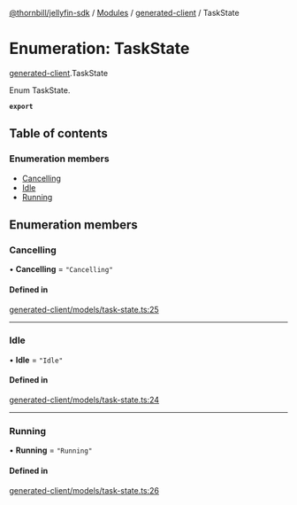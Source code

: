 [@thornbill/jellyfin-sdk](../README.md) / [Modules](../modules.md) / [generated-client](../modules/generated_client.md) / TaskState

# Enumeration: TaskState

[generated-client](../modules/generated_client.md).TaskState

Enum TaskState.

**`export`**

## Table of contents

### Enumeration members

- [Cancelling](generated_client.TaskState.md#cancelling)
- [Idle](generated_client.TaskState.md#idle)
- [Running](generated_client.TaskState.md#running)

## Enumeration members

### Cancelling

• **Cancelling** = `"Cancelling"`

#### Defined in

[generated-client/models/task-state.ts:25](https://github.com/thornbill/jellyfin-sdk-typescript/blob/21a118e/src/generated-client/models/task-state.ts#L25)

___

### Idle

• **Idle** = `"Idle"`

#### Defined in

[generated-client/models/task-state.ts:24](https://github.com/thornbill/jellyfin-sdk-typescript/blob/21a118e/src/generated-client/models/task-state.ts#L24)

___

### Running

• **Running** = `"Running"`

#### Defined in

[generated-client/models/task-state.ts:26](https://github.com/thornbill/jellyfin-sdk-typescript/blob/21a118e/src/generated-client/models/task-state.ts#L26)
